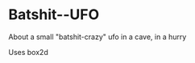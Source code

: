 Batshit--UFO
=================

About a small "batshit-crazy" ufo in a cave, in a hurry

Uses box2d
